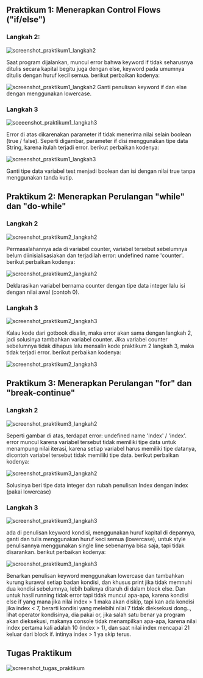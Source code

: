 ## Praktikum 1: Menerapkan Control Flows ("if/else")

### Langkah 2:
![screenshot_praktikum1_langkah2](docs/praktikum1/langkah1_masalah.png)

Saat program dijalankan, muncul error bahwa keyword if tidak seharusnya ditulis secara kapital begitu juga dengan else, keyword pada umumnya ditulis dengan huruf kecil semua. berikut perbaikan kodenya:

![screenshot_praktikum1_langkah2](docs/praktikum1/langkah1_solusi.png)
Ganti penulisan keyword if dan else dengan menggunakan lowercase.

### Langkah 3
![sceeenshot_praktikum1_langkah3](docs/praktikum1/langkah3_masalah.png)

Error di atas dikarenakan parameter if tidak menerima nilai selain boolean (true / false). Seperti digambar, parameter if disi menggunakan tipe data String, karena itulah terjadi error. berikut perbaikan kodenya:

![screenshot_praktikum1_langkah3](docs/praktikum1/langkah3_solusi.png)

Ganti tipe data variabel test menjadi boolean dan isi dengan nilai true tanpa menggunakan tanda kutip.

## Praktikum 2: Menerapkan Perulangan "while" dan "do-while"

### Langkah 2
![screenshot_praktikum2_langkah2](docs/praktikum2/langkah1_masalah.png)

Permasalahannya ada di variabel counter, variabel tersebut sebelumnya belum diinisialisasiakan dan terjadilah error: undefined name 'counter'. berikut perbaikan kodenya:

![screenshot_praktikum2_langkah2](docs/praktikum2/langkah1_solusi.png)

Deklarasikan variabel bernama counter dengan tipe data integer lalu isi dengan nilai awal (contoh 0).

### Langkah 3
![screenshot_praktikum2_langkah3](docs/praktikum2/langkah3_masalah.png)

Kalau kode dari gotbook disalin, maka error akan sama dengan langkah 2, jadi solusinya tambahkan variabel counter. Jika variabel counter sebelumnya tidak dihapus lalu mensalin kode praktikum 2 langkah 3, maka tidak terjadi error. berikut perbaikan kodenya:

![screenshot_praktikum2_langkah3](docs/praktikum2/langkah3_solusi.png)

## Praktikum 3: Menerapkan Perulangan "for" dan "break-continue"

### Langkah 2
![screenshot_praktikum3_langkah2](docs/praktikum3/langkah1_masalah.png)

Seperti gambar di atas, terdapat error: undefined name 'Index' / 'index'. error muncul karena variabel tersebut tidak memiliki tipe data untuk menampung nilai iterasi, karena setiap variabel harus memiliki tipe datanya, dicontoh variabel tersebut tidak memiliki tipe data. berikut perbaikan kodenya:

![screenshot_praktikum3_langkah2](docs/praktikum3/langkah1_solusi.png)

Solusinya beri tipe data integer dan rubah penulisan Index dengan index (pakai lowercase)

### Langkah 3
![screenshot_praktikum3_langkah3](docs/praktikum3/langkah3_masalah.png)

 ada di penulisan keyword kondisi, menggunakan huruf kapital di depannya, ganti dan tulis menggunakan huruf keci semua (lowercase), untuk style penulisannya menggunakan single line sebenarnya bisa saja, tapi tidak disarankan. berikut perbaikan kodenya:

![screenshot_praktikum3_langkah3](docs/praktikum3/langkah3_solusi.png)

Benarkan penulisan keyword menggunakan lowercase dan tambahkan kurung kurawal setiap badan kondisi, dan khusus print jika tidak memnuhi dua kondisi sebelumnya, lebih baiknya ditaruh di dalam block else. Dan untuk hasil running tidak error tapi tidak muncul apa-apa, karena kondisi else if yang mana jika nilai index > 1 maka akan diskip, tapi kan ada kondisi jika index < 7, berarti kondisi yang melebihi nilai 7 tidak dieksekusi dong.., lihat operator kondisinya, dia pakai or, jika salah satu benar ya program akan dieksekusi, makanya console tidak menampilkan apa-apa, karena nilai index pertama kali adalah 10 (index > 1), dan saat nilai index mencapai 21 keluar dari block if. intinya index > 1 ya skip terus.

## Tugas Praktikum
![screenshot_tugas_praktikum](docs/tugas/tugas_praktikum.png)